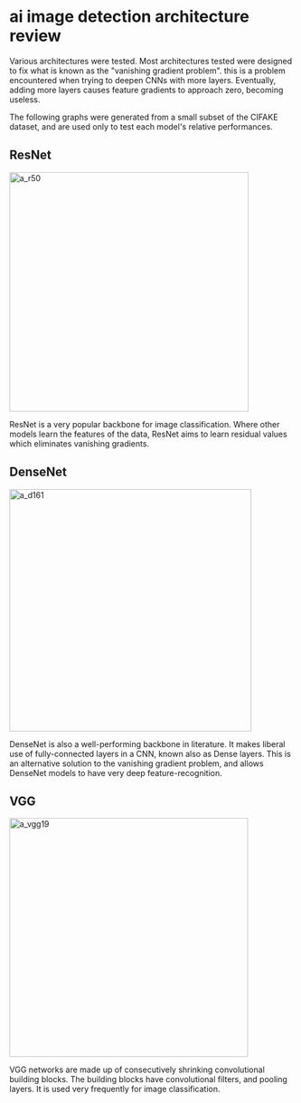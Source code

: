 # ai image detection architecture review
Various architectures were tested. Most architectures tested were designed to fix what is known as the "vanishing gradient problem". this is a problem encountered when trying to deepen CNNs with more layers. Eventually, adding more layers causes feature gradients to approach zero, becoming useless.

The following graphs were generated from a small subset of the CIFAKE dataset, and are used only to test each model's relative performances.

## ResNet
<img width="423" alt="a_r50" src="https://github.com/gp-rgb/gp-rgb.github.io/assets/131956221/d7be1497-ad6c-4470-a5df-dcd4eb452d52">

ResNet is a very popular backbone for image classification. Where other models learn the features of the data, ResNet aims to learn residual values which eliminates vanishing gradients.

## DenseNet
<img width="428" alt="a_d161" src="https://github.com/gp-rgb/gp-rgb.github.io/assets/131956221/00feedb0-d47f-45a2-8aa0-9dc1408da4bd">


DenseNet is also a well-performing backbone in literature. It makes liberal use of fully-connected layers in a CNN, known also as Dense layers. This is an alternative solution to the vanishing gradient problem, and allows DenseNet models to have very deep feature-recognition. 

## VGG
<img width="422" alt="a_vgg19" src="https://github.com/gp-rgb/gp-rgb.github.io/assets/131956221/db2ed010-fa29-4b64-bd71-547c2a3b5b25">

VGG networks are made up of consecutively shrinking convolutional building blocks. The building blocks have convolutional filters, and pooling layers. It is used very frequently for image classification.

